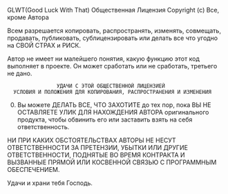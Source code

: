 GLWT(Good Luck With That) Общественная Лицензия
Copyright (c) Все, кроме Автора

Всем разрешается копировать, распространять, изменять, совмещать, продавать,
публиковать, сублицензировать или делать все что угодно на СВОЙ СТРАХ и РИСК.

Автор не имеет ни малейшего понятия, какую функцию этот код выполняет
в проекте. Он может сработать или не сработать, третьего не дано.


                    УДАЧИ С ЭТОЙ ОБЩЕСТВЕННОЙ ЛИЦЕНЗИЕЙ
      УСЛОВИЯ И ПОЛОЖЕНИЯ ДЛЯ КОПИРОВАНИЯ, РАСПРОСТРАНЕНИЯ И ИЗМЕНЕНИЯ

0. Вы можете ДЕЛАТЬ ВСЕ, ЧТО ЗАХОТИТЕ до тех пор, пока ВЫ НЕ ОСТАВЛЯЕТЕ УЛИК
ДЛЯ НАХОЖДЕНИЯ АВТОРА оригинального продукта, чтобы обвинить его или заставить
взять на себя ответственность.

НИ ПРИ КАКИХ ОБСТОЯТЕЛЬСТВАХ АВТОРЫ НЕ НЕСУТ ОТВЕТСТВЕННОСТИ ЗА ПРЕТЕНЗИИ,
УБЫТКИ ИЛИ ДРУГИЕ ОТВЕТСТВЕННОСТИ, ПОДНЯТЫЕ ВО ВРЕМЯ КОНТРАКТА И ВЫЗВАННЫЕ
ПРЯМОЙ ИЛИ КОСВЕННОЙ СВЯЗЬЮ С ПРОГРАММНЫМ ОБЕСПЕЧЕНИЕМ.

Удачи и храни тебя Господь.


